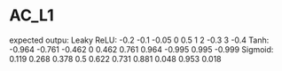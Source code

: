 # AC_L1
expected outpu:
Leaky ReLU: -0.2 -0.1 -0.05 0 0.5 1 2 -0.3 3 -0.4 
Tanh: -0.964 -0.761 -0.462 0 0.462 0.761 0.964 -0.995 0.995 -0.999 
Sigmoid: 0.119 0.268 0.378 0.5 0.622 0.731 0.881 0.048 0.953 0.018 
